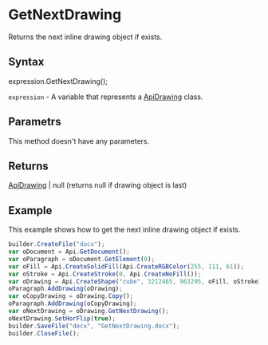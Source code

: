 # GetNextDrawing

Returns the next inline drawing object if exists.

## Syntax

expression.GetNextDrawing();

`expression` - A variable that represents a [ApiDrawing](../ApiDrawing.md) class.

## Parametrs

This method doesn't have any parameters.

## Returns

[ApiDrawing](../ApiDrawing.md) &#124; null (returns null if drawing object is last)

## Example

This example shows how to get the next inline drawing object if exists.

```javascript
builder.CreateFile("docx");
var oDocument = Api.GetDocument();
var oParagraph = oDocument.GetElement(0);
var oFill = Api.CreateSolidFill(Api.CreateRGBColor(255, 111, 61));
var oStroke = Api.CreateStroke(0, Api.CreateNoFill());
var oDrawing = Api.CreateShape("cube", 3212465, 963295, oFill, oStroke);
oParagraph.AddDrawing(oDrawing);
var oCopyDrawing = oDrawing.Copy();
oParagraph.AddDrawing(oCopyDrawing);
var oNextDrawing = oDrawing.GetNextDrawing();
oNextDrawing.SetHorFlip(true);
builder.SaveFile("docx", "GetNextDrawing.docx");
builder.CloseFile();
```
